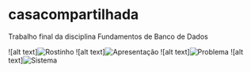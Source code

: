 # casacompartilhada
Trabalho final da disciplina Fundamentos de Banco de Dados

![alt text]![Rostinho](https://user-images.githubusercontent.com/29321606/109376227-eb703800-78a1-11eb-9128-ec53c84cc302.png)
![alt text]![Apresentação](https://user-images.githubusercontent.com/29321606/109376219-e01d0c80-78a1-11eb-9ee9-fff3982a6922.png)
![alt text]![Problema](https://user-images.githubusercontent.com/29321606/109376222-e90dde00-78a1-11eb-8a01-d83931bbc91b.png)
![alt text]![Sistema](https://user-images.githubusercontent.com/29321606/109376224-e9a67480-78a1-11eb-82b9-6c58abee224d.png)
